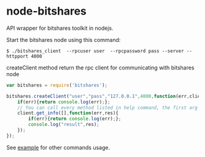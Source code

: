 node-bitshares
==============

API wrapper for bitshares toolkit in nodejs.

Start the bitshares node using this command:

```
$ ./bitshares_client  --rpcuser user  --rpcpassword pass --server --httpport 4000
```

createClient method return the rpc client for communicating with bitshares node
```js
var bitshares = require('bitshares');

bitshares.createClient("user","pass","127.0.0.1",4000,function(err,client){
	if(err){return console.log(err);};
	// You can call every method listed in help command, the first arg is the params list
	client.get_info([],function(err,res){
		if(err){return console.log(err);};
		console.log("result",res);
	});
});

```

See [example](/examples/main.js) for other commands usage.

